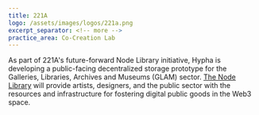 ```yaml
---
title: 221A
logo: /assets/images/logos/221a.png
excerpt_separator: <!-- more -->
practice_area: Co-Creation Lab
---
```

As part of 221A's future-forward Node Library initiative, Hypha is developing a public-facing decentralized storage prototype for the Galleries, Libraries, Archives and Museums (GLAM) sector.<!-- more -->  [The Node Library]([url](https://221a.ca/project/node-library/)) will provide artists, designers, and the public sector with the resources and infrastructure for fostering digital public goods in the Web3 space.
